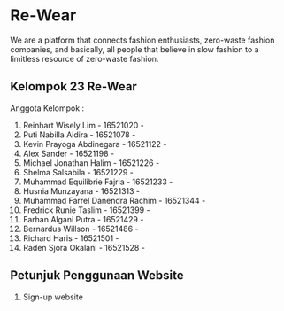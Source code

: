 # Re-Wear
We are a platform that connects fashion enthusiasts, zero-waste fashion companies, and basically, all people that believe in slow fashion to a limitless resource of zero-waste fashion.

## Kelompok 23 Re-Wear
Anggota Kelompok :
1. Reinhart Wisely Lim - 16521020 - 
2. Puti Nabilla Aidira - 16521078 - 
3. Kevin Prayoga Abdinegara - 16521122 - 
4. Alex Sander - 16521198 - 
5. Michael Jonathan Halim - 16521226 - 
6. Shelma Salsabila - 16521229 - 
7. Muhammad Equilibrie Fajria - 16521233 - 
8. Husnia Munzayana - 16521313 - 
9. Muhammad Farrel Danendra Rachim - 16521344 - 
10. Fredrick Runie Taslim - 16521399 - 
11. Farhan Algani Putra - 16521429 - 
12. Bernardus Willson - 16521486 - 
13. Richard Haris - 16521501 - 
14. Raden Sjora Okalani - 16521528 - 

## Petunjuk Penggunaan Website
1. Sign-up website
